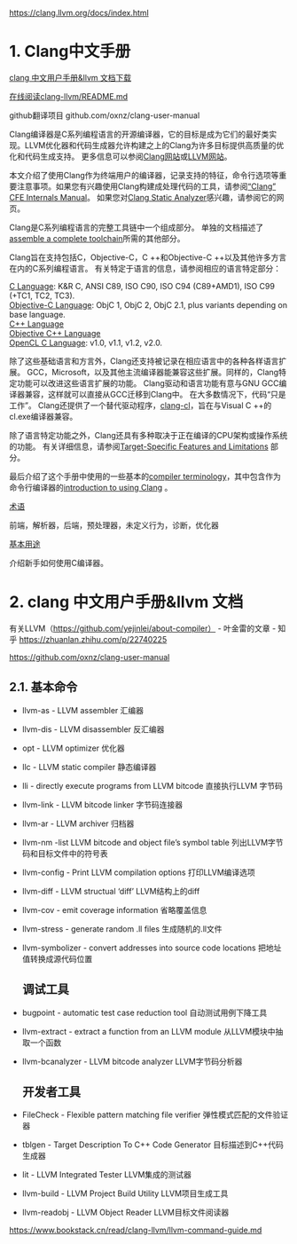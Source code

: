 https://clang.llvm.org/docs/index.html


# 1. Clang中文手册





[clang 中文用户手册&llvm 文档下载](https://www.bookstack.cn/books/clang-llvm "clang 中文用户手册&llvm 文档")


[在线阅读clang-llvm/README.md](https://www.bookstack.cn/read/clang-llvm/README.md)







github翻译项目
github.com/oxnz/clang-user-manual








Clang编译器是C系列编程语言的开源编译器，它的目标是成为它们的最好类实现。LLVM优化器和代码生成器允许构建之上的Clang为许多目标提供高质量的优化和代码生成支持。 更多信息可以参阅[Clang网站](http://clang.llvm.org/)或[LLVM网站](http://llvm.org/)。

本文介绍了使用Clang作为终端用户的编译器，记录支持的特征，命令行选项等重要注意事项。如果您有兴趣使用Clang构建成处理代码的工具，请参阅[“Clang” CFE Internals Manual](http://clang.llvm.org/docs/InternalsManual.html)。 如果您对[Clang Static Analyzer](http://clang-analyzer.llvm.org/)感兴趣，请参阅它的网页。

Clang是C系列编程语言的完整工具链中一个组成部分。 单独的文档描述了[assemble a complete toolchain](http://clang.llvm.org/docs/Toolchain.html)所需的其他部分。

Clang旨在支持包括C，Objective-C，C ++和Objective-C ++以及其他许多方言在内的C系列编程语言。 有关特定于语言的信息，请参阅相应的语言特定部分：

[C Language](http://clang.llvm.org/docs/UsersManual.html#c): K&R C, ANSI C89, ISO C90, ISO C94 (C89+AMD1), ISO C99 (+TC1, TC2, TC3).  
[Objective-C Language](http://clang.llvm.org/docs/UsersManual.html#objc): ObjC 1, ObjC 2, ObjC 2.1, plus variants depending on base language.  
[C++ Language](http://clang.llvm.org/docs/UsersManual.html#cxx)  
[Objective C++ Language](http://clang.llvm.org/docs/UsersManual.html#objcxx)  
[OpenCL C Language](http://clang.llvm.org/docs/UsersManual.html#opencl): v1.0, v1.1, v1.2, v2.0.

除了这些基础语言和方言外，Clang还支持被记录在相应语言中的各种各样语言扩展。 GCC，Microsoft，以及其他主流编译器能兼容这些扩展。同样的，Clang特定功能可以改进这些语言扩展的功能。 Clang驱动和语言功能有意与GNU GCC编译器兼容，这样就可以直接从GCC迁移到Clang中。 在大多数情况下，代码“只是工作”。 Clang还提供了一个替代驱动程序，[clang-cl](http://clang.llvm.org/docs/UsersManual.html#clang-cl)，旨在与Visual C ++的cl.exe编译器兼容。

除了语言特定功能之外，Clang还具有多种取决于正在编译的CPU架构或操作系统的功能。 有关详细信息，请参阅[Target-Specific Features and Limitations](http://clang.llvm.org/docs/UsersManual.html#target-features) 部分。

最后介绍了这个手册中使用的一些基本的[compiler terminology](http://clang.llvm.org/docs/UsersManual.html#terminology)，其中包含作为命令行编译器的[introduction to using Clang](http://clang.llvm.org/docs/UsersManual.html#basicusage) 。


 [术语](http://clang.llvm.org/docs/UsersManual.html#id10)[](http://clang.llvm.org/docs/UsersManual.html#terminology)

前端，解析器，后端，预处理器，未定义行为，诊断，优化器

[基本用途](http://clang.llvm.org/docs/UsersManual.html#id11)

介绍新手如何使用C编译器。


# 2. clang 中文用户手册&llvm 文档

有关LLVM（https://github.com/yejinlei/about-compiler） - 叶金雷的文章 - 知乎
https://zhuanlan.zhihu.com/p/22740225

https://github.com/oxnz/clang-user-manual




## 2.1. 基本命令

-   llvm-as - LLVM assembler 汇编器
-   llvm-dis - LLVM disassembler 反汇编器
-   opt - LLVM optimizer 优化器
-   llc - LLVM static compiler 静态编译器
-   lli - directly execute programs from LLVM bitcode 直接执行LLVM 字节码
-   llvm-link - LLVM bitcode linker 字节码连接器
-   llvm-ar - LLVM archiver 归档器
-   llvm-nm -list LLVM bitcode and object file’s symbol table 列出LLVM字节码和目标文件中的符号表
-   llvm-config - Print LLVM compilation options 打印LLVM编译选项
-   llvm-diff - LLVM structual ‘diff’ LLVM结构上的diff
-   llvm-cov - emit coverage information 省略覆盖信息
-   llvm-stress - generate random .ll files 生成随机的.ll文件
-   llvm-symbolizer - convert addresses into source code locations 把地址值转换成源代码位置
    
    ## 调试工具
    
-   bugpoint - automatic test case reduction tool 自动测试用例下降工具
-   llvm-extract - extract a function from an LLVM module 从LLVM模块中抽取一个函数
-   llvm-bcanalyzer - LLVM bitcode analyzer LLVM字节码分析器
    
    ## 开发者工具
    
-   FileCheck - Flexible pattern matching file verifier 弹性模式匹配的文件验证器
-   tblgen - Target Description To C++ Code Generator 目标描述到C++代码生成器
-   lit - LLVM Integrated Tester LLVM集成的测试器
-   llvm-build - LLVM Project Build Utility LLVM项目生成工具
-   llvm-readobj - LLVM Object Reader LLVM目标文件阅读器




https://www.bookstack.cn/read/clang-llvm/llvm-command-guide.md




















